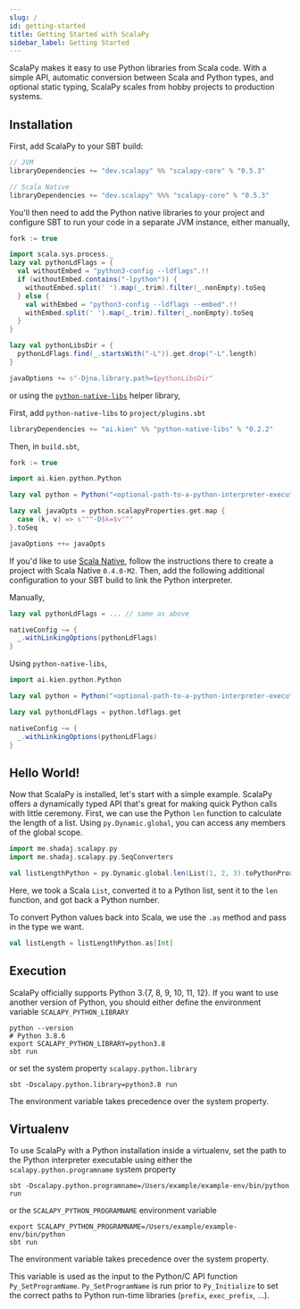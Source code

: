 ```yaml
---
slug: /
id: getting-started
title: Getting Started with ScalaPy
sidebar_label: Getting Started
---
```


ScalaPy makes it easy to use Python libraries from Scala code. With a simple API, automatic conversion between Scala and Python types, and optional static typing, ScalaPy scales from hobby projects to production systems.

## Installation
First, add ScalaPy to your SBT build:
```scala
// JVM
libraryDependencies += "dev.scalapy" %% "scalapy-core" % "0.5.3"

// Scala Native
libraryDependencies += "dev.scalapy" %%% "scalapy-core" % "0.5.3"
```

You'll then need to add the Python native libraries to your project and configure SBT to run your code in a separate JVM instance, either manually,

```scala
fork := true

import scala.sys.process._
lazy val pythonLdFlags = {
  val withoutEmbed = "python3-config --ldflags".!!
  if (withoutEmbed.contains("-lpython")) {
    withoutEmbed.split(' ').map(_.trim).filter(_.nonEmpty).toSeq
  } else {
    val withEmbed = "python3-config --ldflags --embed".!!
    withEmbed.split(' ').map(_.trim).filter(_.nonEmpty).toSeq
  }
}

lazy val pythonLibsDir = {
  pythonLdFlags.find(_.startsWith("-L")).get.drop("-L".length)
}

javaOptions += s"-Djna.library.path=$pythonLibsDir"
```

or using the [`python-native-libs`](https://github.com/kiendang/python-native-libs) helper library,

First, add `python-native-libs` to `project/plugins.sbt`

```scala
libraryDependencies += "ai.kien" %% "python-native-libs" % "0.2.2"
```

Then, in `build.sbt`,

```scala
fork := true

import ai.kien.python.Python

lazy val python = Python("<optional-path-to-a-python-interpreter-executable>")

lazy val javaOpts = python.scalapyProperties.get.map {
  case (k, v) => s"""-D$k=$v"""
}.toSeq

javaOptions ++= javaOpts
```

If you'd like to use [Scala Native](https://scala-native.readthedocs.io/), follow the instructions there to create a project with Scala Native `0.4.0-M2`. Then, add the following additional configuration to your SBT build to link the Python interpreter.

Manually,

```scala
lazy val pythonLdFlags = ... // same as above

nativeConfig ~= {
  _.withLinkingOptions(pythonLdFlags)
}
```

Using `python-native-libs`,

```scala
import ai.kien.python.Python

lazy val python = Python("<optional-path-to-a-python-interpreter-executable>")

lazy val pythonLdFlags = python.ldflags.get

nativeConfig ~= {
  _.withLinkingOptions(pythonLdFlags)
}
```

## Hello World!
Now that ScalaPy is installed, let's start with a simple example. ScalaPy offers a dynamically typed API that's great for making quick Python calls with little ceremony. First, we can use the Python `len` function to calculate the length of a list. Using `py.Dynamic.global`, you can access any members of the global scope.

```scala mdoc
import me.shadaj.scalapy.py
import me.shadaj.scalapy.py.SeqConverters

val listLengthPython = py.Dynamic.global.len(List(1, 2, 3).toPythonProxy)
```

Here, we took a Scala `List`, converted it to a Python list, sent it to the `len` function, and got back a Python number.

To convert Python values back into Scala, we use the `.as` method and pass in the type we want.

```scala mdoc
val listLength = listLengthPython.as[Int]
```
## Execution
ScalaPy officially supports Python 3.{7, 8, 9, 10, 11, 12}. If you want to use another version of Python, you should either define the environment variable `SCALAPY_PYTHON_LIBRARY`

```shell
python --version
# Python 3.8.6
export SCALAPY_PYTHON_LIBRARY=python3.8
sbt run
```

or set the system property `scalapy.python.library`

```shell
sbt -Dscalapy.python.library=python3.8 run
```

The environment variable takes precedence over the system property.

## Virtualenv

To use ScalaPy with a Python installation inside a virtualenv, set the path to the Python interpreter executable using either the `scalapy.python.programname` system property

```shell
sbt -Dscalapy.python.programname=/Users/example/example-env/bin/python run
```

or the `SCALAPY_PYTHON_PROGRAMNAME` environment variable

```shell
export SCALAPY_PYTHON_PROGRAMNAME=/Users/example/example-env/bin/python
sbt run
```

The environment variable takes precedence over the system property.

This variable is used as the input to the Python/C API function `Py_SetProgramName`. `Py_SetProgramName` is run prior to `Py_Initialize` to set the correct paths to Python run-time libraries (`prefix`, `exec_prefix`, ...).
